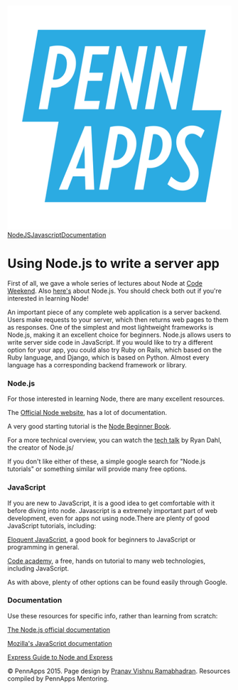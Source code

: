 <div class="hidden"><meta property="og:image" content="http://2015s.pennapps.com/assets/images/logo.png"><link rel="shortcut icon" href="http://2015s.pennapps.com/assets/images/logo.png"><link rel="stylesheet" href="assets/css/global.css"><link rel="stylesheet" href="http://netdna.bootstrapcdn.com/font-awesome/4.0.3/css/font-awesome.css"><link rel="stylesheet" href='http://fonts.googleapis.com/css?family=Open+Sans:300italic,400italic,600italic,700italic,400,300,600,700' type='text/css'></div><div class="nav-items"><a href="index.html"><img src="assets/img/logo.svg"></a><a href="#nodejs" class="nav-item">NodeJS</a><a href="#javascript" class="nav-item">Javascript</a><a href="#documentation" class="nav-item">Documentation</a></div>

Using Node.js to write a server app
==================================

First of all, we gave a whole series of lectures about Node at [Code Weekend](http://dinphil.github.io/code-weekend/). Also [here's](https://www.youtube.com/embed/q81s6CJHp5Q) about Node.js. You should check both out if you're interested in learning Node!

An important piece of any complete web application is a server backend. Users make requests to your server, which then returns web pages to them as responses. One of the simplest and most lightweight frameworks is Node.js, making it an excellent choice for beginners. Node.js allows users to write server side code in JavaScript. If you would like to try a different option for your app, you could also try Ruby on Rails, which based on the Ruby language, and Django, which is based on Python. Almost every language has a corresponding backend framework or library.

### Node.js

For those interested in learning Node, there are many excellent resources.

The [Official Node website](nodejs.org), has a lot of documentation.

A very good starting tutorial is the [Node Beginner Book](http://www.nodebeginner.org).

For a more technical overview, you can watch the [tech talk](http://www.youtube.com/watch?v=jo_B4LTHi3I) by Ryan Dahl, the creator of Node.js/

If you don't like either of these, a simple google search for "Node.js tutorials" or something similar will provide many free options.

### JavaScript 

If you are new to JavaScript, it is a good idea to get comfortable with it before diving into node. Javascript is a extremely important part of web development, even for apps not using node.There are plenty of good JavaScript tutorials, including:

[Eloquent JavaScript](http://eloquentjavascript.net), a good book for beginners to JavaScript or programming in general.

[Code academy](http://www.codecademy.com/tracks/javascript?curriculum_id=506324b3a7dffd00020bf661), a free, hands on tutorial to many web technologies, including JavaScript.

As with above, plenty of other options can be found easily through Google.

### Documentation 

Use these resources for specific info, rather than learning from scratch:

[The Node.js official documentation](http://nodejs.org/api/)

[Mozilla's JavaScript documentation](https://developer.mozilla.org/en-US/docs/Web/JavaScript)

[Express Guide to Node and Express](http://shapeshed.com/creating-a-basic-site-with-node-and-express/)


<div class="footer"><p>&copy; PennApps 2015. Page design by <a href="http://pvrnav.com">Pranav Vishnu Ramabhadran</a>. Resources compiled by PennApps Mentoring.</div>

<script src="http://code.jquery.com/jquery-1.11.0.min.js"></script>
<script src="assets/js/FlowType.js"></script>
<script type="text/javascript">
    $('body').flowtype({
        minimum   : 500,
        maximum   : 1000,
        minFont   : 16,
        maxFont   : 65,
        fontRatio : 40
    });
</script>
